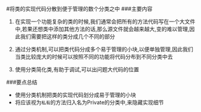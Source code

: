 #将类的实现代码分散到便于管理的数个分类之中
###主要内容
1. 在实现一个功能复杂的类的时候,我们通常会把所有的方法代码写在一个大文件中,若果还想类中添加其他方法的话,那么源文件就会越来越大,变的难以管理,因此我们需要把这样的类分成几个不同的部分

2. 通过分类机制,可以把类代码分成多个易于管理的小块,以便单独管理,因此我们当类比较庞大的时候可以按照不同的功能将代码分布到不同分类中去

3. 使用分类简化类,有助于调试,可以出问题大代码的位置


###要点总结
* 使用分类机制把类的实现代码划分成易于管理的小块
* 将应该视为`私有`的方法归入名为Private的分类中,来隐藏实现细节